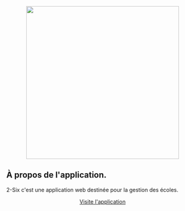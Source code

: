 <p align="center"><a href="{{route('home')}}" target="_blank"><img src="{{asset('public/img/ds.png')}}" width="400"></a></p>



## À propos de l'application.

2-Six c'est une application web destinée pour la gestion des écoles.


<p align="center"><a href="{{route('home')}}" target="_blank">Visite l'application</a></p>

